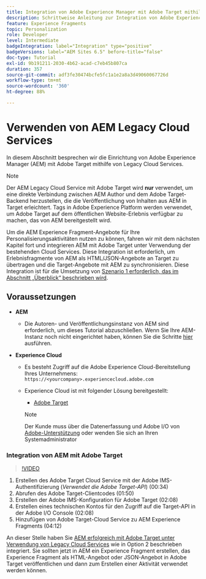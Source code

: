 ```yaml
---
title: Integration von Adobe Experience Manager mit Adobe Target mithilfe von Cloud Services
description: Schrittweise Anleitung zur Integration von Adobe Experience Manager (AEM) in Adobe Target mithilfe von AEM Cloud Service.
feature: Experience Fragments
topic: Personalization
role: Developer
level: Intermediate
badgeIntegration: label="Integration" type="positive"
badgeVersions: label="AEM Sites 6.5" before-title="false"
doc-type: Tutorial
exl-id: 9b191211-2030-4b62-acad-c7eb45b807ca
duration: 357
source-git-commit: adf3fe30474bcfe5fc1a1e2a8a3d49060067726d
workflow-type: tm+mt
source-wordcount: '360'
ht-degree: 88%

---
```


# Verwenden von AEM Legacy Cloud Services

In diesem Abschnitt besprechen wir die Einrichtung von Adobe Experience Manager (AEM) mit Adobe Target mithilfe von Legacy Cloud Services.

>[!NOTE]
>
> Der AEM Legacy Cloud Service mit Adobe Target wird **nur** verwendet, um eine direkte Verbindung zwischen AEM Author und dem Adobe Target-Backend herzustellen, die die Veröffentlichung von Inhalten aus AEM in Target erleichtert. Tags in Adobe Experience Platform werden verwendet, um Adobe Target auf dem öffentlichen Website-Erlebnis verfügbar zu machen, das von AEM bereitgestellt wird.

Um die AEM Experience Fragment-Angebote für Ihre Personalisierungsaktivitäten nutzen zu können, fahren wir mit dem nächsten Kapitel fort und integrieren AEM mit Adobe Target unter Verwendung der bestehenden Cloud Services. Diese Integration ist erforderlich, um Erlebnisfragmente von AEM als HTML/JSON-Angebote an Target zu übertragen und die Target-Angebote mit AEM zu synchronisieren. Diese Integration ist für die Umsetzung von [Szenario 1 erforderlich, das im Abschnitt „Überblick“ beschrieben wird](./overview.md#personalization-using-aem-experience-fragment).

## Voraussetzungen

* **AEM**

   * Die Autoren- und Veröffentlichungsinstanz von AEM sind erforderlich, um dieses Tutorial abzuschließen. Wenn Sie Ihre AEM-Instanz noch nicht eingerichtet haben, können Sie die Schritte [hier](./implementation.md#set-up-aem) ausführen.

* **Experience Cloud**
   * Es besteht Zugriff auf die Adobe Experience Cloud-Bereitstellung Ihres Unternehmens: `https://<yourcompany>.experiencecloud.adobe.com`
   * Experience Cloud ist mit folgender Lösung bereitgestellt:
      * [Adobe Target](https://experiencecloud.adobe.com)

     >[!NOTE]
     >
     > Der Kunde muss über die Datenerfassung und Adobe I/O von [Adobe-Unterstützung](https://helpx.adobe.com/de/contact/enterprise-support.ec.html) oder wenden Sie sich an Ihren Systemadministrator

### Integration von AEM mit Adobe Target

>[!VIDEO](https://video.tv.adobe.com/v/28428?quality=12&learn=on)

1. Erstellen des Adobe Target Cloud Service mit der Adobe IMS-Authentifizierung (*Verwendet die Adobe Target-API*) (00:34)
2. Abrufen des Adobe Target-Clientcodes (01:50)
3. Erstellen der Adobe IMS-Konfiguration für Adobe Target (02:08)
4. Erstellen eines technischen Kontos für den Zugriff auf die Target-API in der Adobe I/O Console (02:08)
5. Hinzufügen von Adobe Target-Cloud Service zu AEM Experience Fragments (04:12)

An dieser Stelle haben Sie [AEM erfolgreich mit Adobe Target unter Verwendung von Legacy Cloud Services](./using-aem-cloud-services.md#integrating-aem-target-options) wie in Option 2 beschrieben integriert. Sie sollten jetzt in AEM ein Experience Fragment erstellen, das Experience Fragment als HTML-Angebot oder JSON-Angebot in Adobe Target veröffentlichen und dann zum Erstellen einer Aktivität verwendet werden können.
